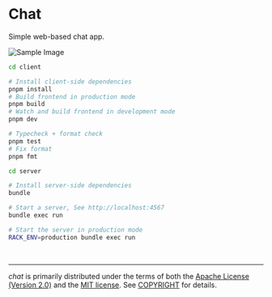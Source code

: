 Chat
========
Simple web-based chat app.

![Sample Image]

```bash
cd client

# Install client-side dependencies
pnpm install
# Build frontend in production mode
pnpm build
# Watch and build frontend in development mode
pnpm dev

# Typecheck + format check
pnpm test
# Fix format
pnpm fmt
```
```bash
cd server

# Install server-side dependencies
bundle

# Start a server, See http://localhost:4567
bundle exec run

# Start the server in production mode
RACK_ENV=production bundle exec run
```

&nbsp;

--------
*chat* is primarily distributed under the terms of both the [Apache License
(Version 2.0)] and the [MIT license]. See [COPYRIGHT] for details.

[Sample Image]: https://i.hyeon.me/chat/sample.png
[Apache License (Version 2.0)]: LICENSE-APACHE
[MIT license]: LICENSE-MIT
[COPYRIGHT]: COPYRIGHT
